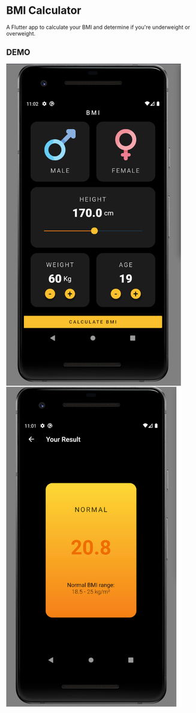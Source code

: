 # BMI Calculator
A Flutter app to calculate your BMI and determine if you're underweight or overweight.

## DEMO
![Screenshot-1](demo/ss2.png)
![Screenshot-2](demo/ss1.png)
